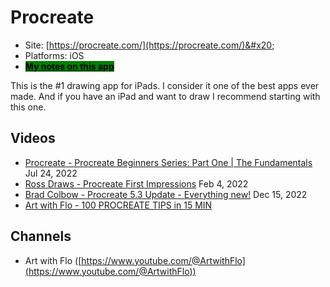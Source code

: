 # Procreate

* Site: [https://procreate.com/](https://procreate.com/)&#x20;
* Platforms: iOS
* [<mark style="background-color:green;">**My notes on this app**</mark>](7p-notes-procreate.md)&#x20;

This is the #1 drawing app for iPads. I consider it one of the best apps ever made. And if you have an iPad and want to draw I recommend starting with this one.



## Videos

* [Procreate - Procreate Beginners Series: Part One | The Fundamentals](https://www.youtube.com/watch?v=Vn8bj0YpZg4) Jul 24, 2022
* [Ross Draws - Procreate First Impressions](https://www.youtube.com/watch?v=0OuLT68JSmY) Feb 4, 2022
* [Brad Colbow - Procreate 5.3 Update - Everything new!](https://www.youtube.com/watch?v=wEWR617wSw4) Dec 15, 2022
* [Art with Flo - 100 PROCREATE TIPS in 15 MIN](https://www.youtube.com/watch?v=AkBfjP02sx0) &#x20;

## Channels

* Art with Flo ([https://www.youtube.com/@ArtwithFlo](https://www.youtube.com/@ArtwithFlo))

